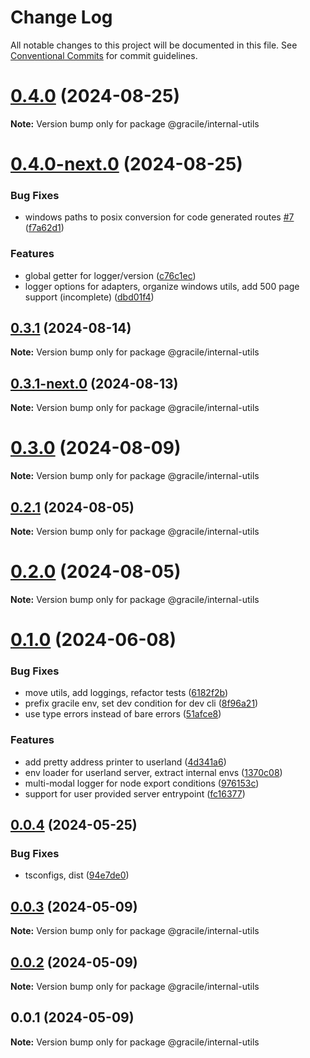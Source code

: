 # Change Log

All notable changes to this project will be documented in this file.
See [Conventional Commits](https://conventionalcommits.org) for commit guidelines.

# [0.4.0](https://github.com/gracile-web/gracile/compare/@gracile/internal-utils@0.4.0-next.0...@gracile/internal-utils@0.4.0) (2024-08-25)

**Note:** Version bump only for package @gracile/internal-utils

# [0.4.0-next.0](https://github.com/gracile-web/gracile/compare/@gracile/internal-utils@0.3.1...@gracile/internal-utils@0.4.0-next.0) (2024-08-25)

### Bug Fixes

* windows paths to posix conversion for code generated routes [#7](https://github.com/gracile-web/gracile/issues/7) ([f7a62d1](https://github.com/gracile-web/gracile/commit/f7a62d1f965ece24b33a3476dfd8df28aa82b7b1))

### Features

* global getter for logger/version ([c76c1ec](https://github.com/gracile-web/gracile/commit/c76c1ec1e5b6104ef5c40695768e84af5167baf9))
* logger options for adapters, organize windows utils, add 500 page support (incomplete) ([dbd01f4](https://github.com/gracile-web/gracile/commit/dbd01f4512fee435de0e28ecdd7bc3e8eb2628c4))

## [0.3.1](https://github.com/gracile-web/gracile/compare/@gracile/internal-utils@0.3.1-next.0...@gracile/internal-utils@0.3.1) (2024-08-14)

**Note:** Version bump only for package @gracile/internal-utils

## [0.3.1-next.0](https://github.com/gracile-web/gracile/compare/@gracile/internal-utils@0.3.0...@gracile/internal-utils@0.3.1-next.0) (2024-08-13)

**Note:** Version bump only for package @gracile/internal-utils

# [0.3.0](https://github.com/gracile-web/gracile/compare/@gracile/internal-utils@0.3.0-next.0...@gracile/internal-utils@0.3.0) (2024-08-09)

**Note:** Version bump only for package @gracile/internal-utils

## [0.2.1](https://github.com/gracile-web/gracile/compare/@gracile/internal-utils@0.2.0-next.1...@gracile/internal-utils@0.2.1) (2024-08-05)

**Note:** Version bump only for package @gracile/internal-utils

# [0.2.0](https://github.com/gracile-web/gracile/compare/@gracile/internal-utils@0.2.0-next.1...@gracile/internal-utils@0.2.0) (2024-08-05)

**Note:** Version bump only for package @gracile/internal-utils

# [0.1.0](https://github.com/gracile-web/gracile/compare/@gracile/internal-utils@0.0.4...@gracile/internal-utils@0.1.0) (2024-06-08)

### Bug Fixes

* move utils, add loggings, refactor tests ([6182f2b](https://github.com/gracile-web/gracile/commit/6182f2bd9694d059ec6d8cd1a57cbc379136d922))
* prefix gracile env, set dev condition for dev cli ([8f96a21](https://github.com/gracile-web/gracile/commit/8f96a2175c6d554a9e21126bdb023248a40c5647))
* use type errors instead of bare errors ([51afce8](https://github.com/gracile-web/gracile/commit/51afce83f241aabed751097a2ff06f31fd5c2d27))

### Features

* add pretty address printer to userland ([4d341a6](https://github.com/gracile-web/gracile/commit/4d341a6225c3c38af713054d82604f08769f2cb5))
* env loader for userland server, extract internal envs ([1370c08](https://github.com/gracile-web/gracile/commit/1370c08c0cabd9416f741f7eb93fc15f4906432e))
* multi-modal logger for node export conditions ([976153c](https://github.com/gracile-web/gracile/commit/976153cbc44031fa8d67c963d6b38d5e96fec7ee))
* support for user provided server entrypoint ([fc16377](https://github.com/gracile-web/gracile/commit/fc16377f34b30548c1abd055da5552445790ecbb))

## [0.0.4](https://github.com/gracile-web/gracile/compare/@gracile/internal-utils@0.0.3...@gracile/internal-utils@0.0.4) (2024-05-25)

### Bug Fixes

* tsconfigs, dist ([94e7de0](https://github.com/gracile-web/gracile/commit/94e7de079f887bee5936c8b0f8a0301f60c8b215))

## [0.0.3](https://github.com/gracile-web/gracile/compare/@gracile/internal-utils@0.0.2...@gracile/internal-utils@0.0.3) (2024-05-09)

**Note:** Version bump only for package @gracile/internal-utils

## [0.0.2](https://github.com/gracile-web/gracile/compare/@gracile/internal-utils@0.0.1...@gracile/internal-utils@0.0.2) (2024-05-09)

**Note:** Version bump only for package @gracile/internal-utils

## 0.0.1 (2024-05-09)

**Note:** Version bump only for package @gracile/internal-utils
